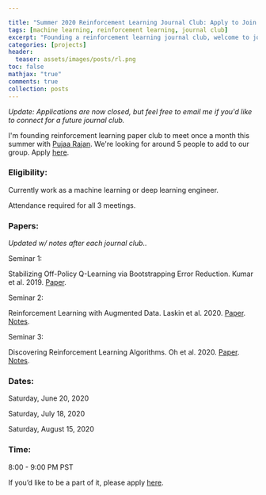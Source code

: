 ```yaml
---

title: "Summer 2020 Reinforcement Learning Journal Club: Apply to Join!"
tags: [machine learning, reinforcement learning, journal club]
excerpt: "Founding a reinforcement learning journal club, welcome to join!"
categories: [projects]
header:
  teaser: assets/images/posts/rl.png
toc: false
mathjax: "true"
comments: true
collection: posts
---
```


*Update: Applications are now closed, but feel free to email me if you'd like to connect for a future journal club.* 

I'm founding reinforcement learning paper club to meet once a month this summer with [Pujaa Rajan](https://www.pujaarajan.com/). We're looking for around 5 people to add to our  group. Apply [here](https://docs.google.com/forms/d/1JZ4qzjxKOy4Jnrvd-63KDPeA65ZqPWoTUehEg5AuEys/edit).

### Eligibility:

Currently work as a machine learning or deep learning engineer. 

Attendance required for all 3 meetings.

### Papers:

*Updated w/ notes after each journal club..*

Seminar 1:

Stabilizing Off-Policy Q-Learning via Bootstrapping Error Reduction. Kumar et al. 2019. [Paper](https://arxiv.org/pdf/1906.00949.pdf).

Seminar 2: 

Reinforcement Learning with Augmented Data. Laskin et al. 2020. [Paper](https://arxiv.org/pdf/2004.14990.pdf). [Notes](https://docs.google.com/document/d/1QyB4nyQX7x7AS1PcsfkRfRqYfkdhJKey0zvAMoYZNtA/edit?usp=sharing).

Seminar 3: 

Discovering Reinforcement Learning Algorithms. Oh et al. 2020. [Paper](https://arxiv.org/pdf/2007.08794.pdf). [Notes](https://docs.google.com/document/d/1Ve1dzdAppQUEb2MxlmhL_HpH0gG5oCdn3at3bnonnuQ/edit?usp=sharing).

### Dates:

Saturday, June 20, 2020

Saturday, July 18, 2020

Saturday, August 15, 2020

### Time:

8:00 - 9:00 PM PST

If you’d like to be a part of it, please apply [here](https://docs.google.com/forms/d/1JZ4qzjxKOy4Jnrvd-63KDPeA65ZqPWoTUehEg5AuEys/edit).

